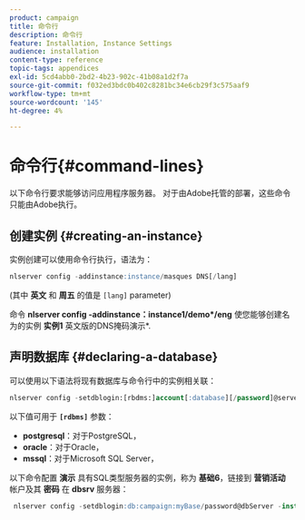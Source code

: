 ```yaml
---
product: campaign
title: 命令行
description: 命令行
feature: Installation, Instance Settings
audience: installation
content-type: reference
topic-tags: appendices
exl-id: 5cd4abb0-2bd2-4b23-902c-41b08a1d2f7a
source-git-commit: f032ed3bdc0b402c8281bc34e6cb29f3c575aaf9
workflow-type: tm+mt
source-wordcount: '145'
ht-degree: 4%

---
```


# 命令行{#command-lines}



以下命令行要求能够访问应用程序服务器。 对于由Adobe托管的部署，这些命令只能由Adobe执行。

## 创建实例 {#creating-an-instance}

实例创建可以使用命令行执行，语法为：

```sql
nlserver config -addinstance:instance/masques DNS[/lang]
```

(其中 **英文** 和 **周五** 的值是 `[lang]` parameter)

命令 **nlserver config -addinstance：instance1/demo&#42;/eng** 使您能够创建名为的实例 **实例1** 英文版的DNS掩码演示&#42;.

## 声明数据库 {#declaring-a-database}

可以使用以下语法将现有数据库与命令行中的实例相关联：

```sql
nlserver config -setdblogin:[rbdms:]account[:database][/password]@server
```

以下值可用于 **`[rdbms]`** 参数：

* **postgresql**：对于PostgreSQL，
* **oracle**：对于Oracle，
* **mssql**：对于Microsoft SQL Server，

以下命令配置 **演示** 具有SQL类型服务器的实例，称为 **基础6**，链接到 **营销活动** 帐户及其 **密码** 在 **dbsrv** 服务器：

```sql
 nlserver config -setdblogin:db:campaign:myBase/password@dbServer -instance:demo
```
